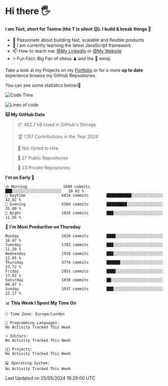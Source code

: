 # Hi there :raised_hand_with_fingers_splayed:
#### I am Tsot, short for Tsotne (the T is silent :wink:). I build & break things :space_invader:
- :telescope: Passionate about building fast, scalable and flexible products
- :seedling: I am currently learning the latest JavaScript framework 
- :mailbox: How to reach me: [@My LinkedIn](https://www.linkedin.com/in/tsotne-gvadzabia/) or [@My Website](https://tsotne.co.uk/contact)
- :zap: Fun Fact: Big Fan of chess ♟ and the 👾 emoji

Take a look at my Projects on my [Portfolio](https://tsotne.co.uk/) or for a more **up to date** experience browse my GitHub Repositories.

You can see some statistics below!:space_invader:
<!--START_SECTION:waka-->
![Code Time](http://img.shields.io/badge/Code%20Time-761%20hrs%202%20mins-blue)

![Lines of code](https://img.shields.io/badge/From%20Hello%20World%20I%27ve%20Written-6.0%20million%20lines%20of%20code-blue)

**🐱 My GitHub Data** 

> 📦 462.7 kB Used in GitHub's Storage 
 > 
> 🏆 1,157 Contributions in the Year 2024
 > 
> 🚫 Not Opted to Hire
 > 
> 📜 27 Public Repositories 
 > 
> 🔑 23 Private Repositories 
 > 
**I'm an Early 🐤** 

```text
🌞 Morning                1690 commits        ███░░░░░░░░░░░░░░░░░░░░░░   10.62 % 
🌆 Daytime                6814 commits        ███████████░░░░░░░░░░░░░░   42.82 % 
🌃 Evening                5569 commits        █████████░░░░░░░░░░░░░░░░   35.00 % 
🌙 Night                  1839 commits        ███░░░░░░░░░░░░░░░░░░░░░░   11.56 % 
```
📅 **I'm Most Productive on Thursday** 

```text
Monday                   2620 commits        ████░░░░░░░░░░░░░░░░░░░░░   16.47 % 
Tuesday                  1782 commits        ███░░░░░░░░░░░░░░░░░░░░░░   11.20 % 
Wednesday                1918 commits        ███░░░░░░░░░░░░░░░░░░░░░░   12.05 % 
Thursday                 3774 commits        ██████░░░░░░░░░░░░░░░░░░░   23.72 % 
Friday                   2851 commits        ████░░░░░░░░░░░░░░░░░░░░░   17.92 % 
Saturday                 1030 commits        ██░░░░░░░░░░░░░░░░░░░░░░░   06.47 % 
Sunday                   1937 commits        ███░░░░░░░░░░░░░░░░░░░░░░   12.17 % 
```


📊 **This Week I Spent My Time On** 

```text
🕑︎ Time Zone: Europe/London

💬 Programming Languages: 
No Activity Tracked This Week

🔥 Editors: 
No Activity Tracked This Week

🐱‍💻 Projects: 
No Activity Tracked This Week

💻 Operating System: 
No Activity Tracked This Week
```


 Last Updated on 25/05/2024 16:29:00 UTC
<!--END_SECTION:waka-->
